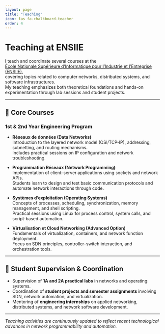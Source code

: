 ```yaml
---
layout: page
title: "Teaching"
icon: fas fa-chalkboard-teacher
order: 4
---
```


# Teaching at ENSIIE

I teach and coordinate several courses at the  
[École Nationale Supérieure d’Informatique pour l’Industrie et l’Entreprise (ENSIIE)](https://www.ensiie.fr),  
covering topics related to computer networks, distributed systems, and software infrastructures.  
My teaching emphasizes both theoretical foundations and hands-on experimentation through lab sessions and student projects.

---

## 📘 Core Courses

### 1st & 2nd Year Engineering Program
- **Réseaux de données (Data Networks)**  
  Introduction to the layered network model (OSI/TCP-IP), addressing, subnetting, and routing mechanisms.  
  Includes practical sessions on IP configuration and network troubleshooting.

- **Programmation Réseaux (Network Programming)**  
  Implementation of client–server applications using sockets and network APIs.  
  Students learn to design and test basic communication protocols and automate network interactions through code.

- **Systèmes d’exploitation (Operating Systems)**  
  Concepts of processes, scheduling, synchronization, memory management, and shell scripting.  
  Practical sessions using Linux for process control, system calls, and script-based automation.

- **Virtualisation et Cloud Networking (Advanced Option)**  
  Fundamentals of virtualization, containers, and network function deployment.  
  Focus on SDN principles, controller–switch interaction, and orchestration tools.

---

## 🧩 Student Supervision & Coordination

- Supervision of **1A and 2A practical labs** in networks and operating systems.  
- Coordination of **student projects and semester assignments** involving SDN, network automation, and virtualization.  
- Mentoring of **engineering internships** on applied networking, distributed systems, and network software development.

---

*Teaching activities are continuously updated to reflect recent technological advances in network programmability and automation.*
